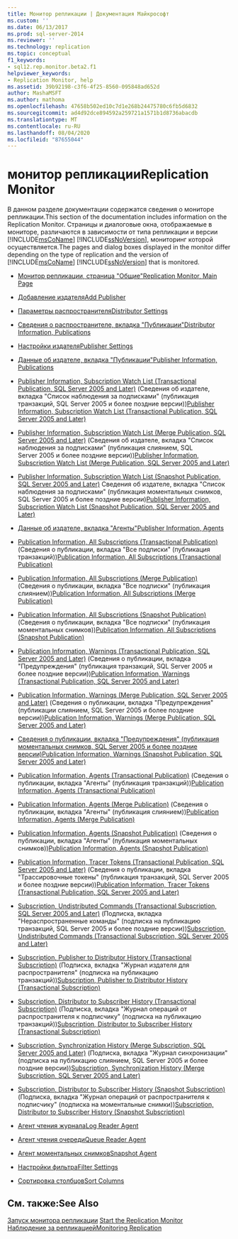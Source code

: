```yaml
---
title: Монитор репликации | Документация Майкрософт
ms.custom: ''
ms.date: 06/13/2017
ms.prod: sql-server-2014
ms.reviewer: ''
ms.technology: replication
ms.topic: conceptual
f1_keywords:
- sql12.rep.monitor.beta2.f1
helpviewer_keywords:
- Replication Monitor, help
ms.assetid: 39b92198-c3f6-4f25-8560-095848ad652d
author: MashaMSFT
ms.author: mathoma
ms.openlocfilehash: 47658b502ed10c7d1e268b24475780c6fb5d6832
ms.sourcegitcommit: ad4d92dce894592a259721a1571b1d8736abacdb
ms.translationtype: MT
ms.contentlocale: ru-RU
ms.lasthandoff: 08/04/2020
ms.locfileid: "87655044"
---
```

# <a name="replication-monitor"></a><span data-ttu-id="9edd1-102">монитор репликации</span><span class="sxs-lookup"><span data-stu-id="9edd1-102">Replication Monitor</span></span>
  <span data-ttu-id="9edd1-103">В данном разделе документации содержатся сведения о мониторе репликации.</span><span class="sxs-lookup"><span data-stu-id="9edd1-103">This section of the documentation includes information on the Replication Monitor.</span></span> <span data-ttu-id="9edd1-104">Страницы и диалоговые окна, отображаемые в мониторе, различаются в зависимости от типа репликации и версии [!INCLUDE[msCoName](../../includes/msconame-md.md)] [!INCLUDE[ssNoVersion](../../includes/ssnoversion-md.md)], мониторинг которой осуществляется.</span><span class="sxs-lookup"><span data-stu-id="9edd1-104">The pages and dialog boxes displayed in the monitor differ depending on the type of replication and the version of [!INCLUDE[msCoName](../../includes/msconame-md.md)] [!INCLUDE[ssNoVersion](../../includes/ssnoversion-md.md)] that is monitored.</span></span>  
  
-   [<span data-ttu-id="9edd1-105">Монитор репликации, страница "Общие"</span><span class="sxs-lookup"><span data-stu-id="9edd1-105">Replication Monitor, Main Page</span></span>](replication-monitor-main-page.md)  
  
-   [<span data-ttu-id="9edd1-106">Добавление издателя</span><span class="sxs-lookup"><span data-stu-id="9edd1-106">Add Publisher</span></span>](add-publisher.md)  
  
-   [<span data-ttu-id="9edd1-107">Параметры распространителя</span><span class="sxs-lookup"><span data-stu-id="9edd1-107">Distributor Settings</span></span>](distributor-settings.md)  
  
-   [<span data-ttu-id="9edd1-108">Сведения о распространителе, вкладка "Публикации"</span><span class="sxs-lookup"><span data-stu-id="9edd1-108">Distributor Information, Publications</span></span>](distributor-information-publications.md)  

-   [<span data-ttu-id="9edd1-109">Настройки издателя</span><span class="sxs-lookup"><span data-stu-id="9edd1-109">Publisher Settings</span></span>](publisher-settings.md)  
  
-   [<span data-ttu-id="9edd1-110">Данные об издателе, вкладка "Публикации"</span><span class="sxs-lookup"><span data-stu-id="9edd1-110">Publisher Information, Publications</span></span>](publisher-information-publications.md)  
  
-   <span data-ttu-id="9edd1-111">[Publisher Information, Subscription Watch List (Transactional Publication, SQL Server 2005 and Later)](publisher-information-subscription-watch-list-transactional.md) (Сведения об издателе, вкладка "Список наблюдения за подписками" (публикация транзакций, SQL Server 2005 и более поздние версии))</span><span class="sxs-lookup"><span data-stu-id="9edd1-111">[Publisher Information, Subscription Watch List &#40;Transactional Publication, SQL Server 2005 and Later&#41;](publisher-information-subscription-watch-list-transactional.md)</span></span>  
  
-   <span data-ttu-id="9edd1-112">[Publisher Information, Subscription Watch List (Merge Publication, SQL Server 2005 and Later)](publisher-information-subscription-watch-list-merge-publication.md) (Сведения об издателе, вкладка "Список наблюдения за подписками" (публикация слиянием, SQL Server 2005 и более поздние версии))</span><span class="sxs-lookup"><span data-stu-id="9edd1-112">[Publisher Information, Subscription Watch List &#40;Merge Publication, SQL Server 2005 and Later&#41;](publisher-information-subscription-watch-list-merge-publication.md)</span></span>  
  
-   <span data-ttu-id="9edd1-113">[Publisher Information, Subscription Watch List (Snapshot Publication, SQL Server 2005 and Later)](publisher-information-subscription-watch-list-snapshot.md) Сведения об издателе, вкладка "Список наблюдения за подписками" (публикация моментальных снимков, SQL Server 2005 и более поздние версии)</span><span class="sxs-lookup"><span data-stu-id="9edd1-113">[Publisher Information, Subscription Watch List &#40;Snapshot Publication, SQL Server 2005 and Later&#41;](publisher-information-subscription-watch-list-snapshot.md)</span></span>  
  
-   [<span data-ttu-id="9edd1-114">Данные об издателе, вкладка "Агенты"</span><span class="sxs-lookup"><span data-stu-id="9edd1-114">Publisher Information, Agents</span></span>](publisher-information-agents.md)  
  
-   <span data-ttu-id="9edd1-115">[Publication Information, All Subscriptions (Transactional Publication)](publication-information-all-subscriptions-transactional-publication.md) (Сведения о публикации, вкладка "Все подписки" (публикация транзакций))</span><span class="sxs-lookup"><span data-stu-id="9edd1-115">[Publication Information, All Subscriptions &#40;Transactional Publication&#41;](publication-information-all-subscriptions-transactional-publication.md)</span></span>  
  
-   <span data-ttu-id="9edd1-116">[Publication Information, All Subscriptions (Merge Publication)](publication-information-all-subscriptions-merge-publication.md) (Сведения о публикации, вкладка "Все подписки" (публикация слиянием))</span><span class="sxs-lookup"><span data-stu-id="9edd1-116">[Publication Information, All Subscriptions &#40;Merge Publication&#41;](publication-information-all-subscriptions-merge-publication.md)</span></span>  
  
-   <span data-ttu-id="9edd1-117">[Publication Information, All Subscriptions (Snapshot Publication)](publication-information-all-subscriptions-snapshot-publication.md) (Сведения о публикации, вкладка "Все подписки" (публикация моментальных снимков))</span><span class="sxs-lookup"><span data-stu-id="9edd1-117">[Publication Information, All Subscriptions &#40;Snapshot Publication&#41;](publication-information-all-subscriptions-snapshot-publication.md)</span></span>  
  
-   <span data-ttu-id="9edd1-118">[Publication Information, Warnings (Transactional Publication, SQL Server 2005 and Later)](publication-information-warnings-transactional-publication.md) (Сведения о публикации, вкладка "Предупреждения" (публикация транзакций, SQL Server 2005 и более поздние версии))</span><span class="sxs-lookup"><span data-stu-id="9edd1-118">[Publication Information, Warnings &#40;Transactional Publication, SQL Server 2005 and Later&#41;](publication-information-warnings-transactional-publication.md)</span></span>  
  
-   <span data-ttu-id="9edd1-119">[Publication Information, Warnings (Merge Publication, SQL Server 2005 and Later)](publication-information-warnings-merge-publication-sql-server-2005-and-later.md) (Сведения о публикации, вкладка "Предупреждения" (публикации слиянием, SQL Server 2005 и более поздние версии))</span><span class="sxs-lookup"><span data-stu-id="9edd1-119">[Publication Information, Warnings &#40;Merge Publication, SQL Server 2005 and Later&#41;](publication-information-warnings-merge-publication-sql-server-2005-and-later.md)</span></span>  
  
-   [<span data-ttu-id="9edd1-120">Сведения о публикации, вкладка "Предупреждения" (публикация моментальных снимков, SQL Server 2005 и более поздние версии)</span><span class="sxs-lookup"><span data-stu-id="9edd1-120">Publication Information, Warnings &#40;Snapshot Publication, SQL Server 2005 and Later&#41;</span></span>](publication-information-warnings-snapshot-publication-sql-server-2005-and-later.md)  
  
-   <span data-ttu-id="9edd1-121">[Publication Information, Agents (Transactional Publication)](publication-information-agents-transactional-publication.md) (Сведения о публикации, вкладка "Агенты" (публикация транзакций))</span><span class="sxs-lookup"><span data-stu-id="9edd1-121">[Publication Information, Agents &#40;Transactional Publication&#41;](publication-information-agents-transactional-publication.md)</span></span>  
  
-   <span data-ttu-id="9edd1-122">[Publication Information, Agents (Merge Publication)](publication-information-agents-merge-publication.md) (Сведения о публикации, вкладка "Агенты" (публикация слиянием))</span><span class="sxs-lookup"><span data-stu-id="9edd1-122">[Publication Information, Agents &#40;Merge Publication&#41;](publication-information-agents-merge-publication.md)</span></span>  
  
-   <span data-ttu-id="9edd1-123">[Publication Information, Agents (Snapshot Publication)](publication-information-agents-snapshot-publication.md) (Сведения о публикации, вкладка "Агенты" (публикация моментальных снимков))</span><span class="sxs-lookup"><span data-stu-id="9edd1-123">[Publication Information, Agents &#40;Snapshot Publication&#41;](publication-information-agents-snapshot-publication.md)</span></span>  
  
-   <span data-ttu-id="9edd1-124">[Publication Information, Tracer Tokens (Transactional Publication, SQL Server 2005 and Later)](publication-information-tracer-tokens-sql-server-2005-and-later.md) (Сведения о публикации, вкладка "Трассировочные токены" (публикация транзакций, SQL Server 2005 и более поздние версии))</span><span class="sxs-lookup"><span data-stu-id="9edd1-124">[Publication Information, Tracer Tokens &#40;Transactional Publication, SQL Server 2005 and Later&#41;](publication-information-tracer-tokens-sql-server-2005-and-later.md)</span></span>  
  
-   <span data-ttu-id="9edd1-125">[Subscription, Undistributed Commands (Transactional Subscription, SQL Server 2005 and Later)](subscription-undistributed-commands-transactional-subscription.md) (Подписка, вкладка "Нераспространенные команды" (подписка на публикацию транзакций, SQL Server 2005 и более поздние версии))</span><span class="sxs-lookup"><span data-stu-id="9edd1-125">[Subscription, Undistributed Commands &#40;Transactional Subscription, SQL Server 2005 and Later&#41;](subscription-undistributed-commands-transactional-subscription.md)</span></span>  
  
-   <span data-ttu-id="9edd1-126">[Subscription, Publisher to Distributor History (Transactional Subscription)](subscription-publisher-to-distributor-history-transactional-subscription.md) (Подписка, вкладка "Журнал издателя для распространителя" (подписка на публикацию транзакций))</span><span class="sxs-lookup"><span data-stu-id="9edd1-126">[Subscription, Publisher to Distributor History &#40;Transactional Subscription&#41;](subscription-publisher-to-distributor-history-transactional-subscription.md)</span></span>  
  
-   <span data-ttu-id="9edd1-127">[Subscription, Distributor to Subscriber History (Transactional Subscription)](subscription-distributor-to-subscriber-history-transactional-subscription.md) (Подписка, вкладка "Журнал операций от распространителя к подписчику" (подписка на публикацию транзакций))</span><span class="sxs-lookup"><span data-stu-id="9edd1-127">[Subscription, Distributor to Subscriber History &#40;Transactional Subscription&#41;](subscription-distributor-to-subscriber-history-transactional-subscription.md)</span></span>  
  
-   <span data-ttu-id="9edd1-128">[Subscription, Synchronization History (Merge Subscription, SQL Server 2005 and Later)](subscription-synchronization-history.md) (Подписка, вкладка "Журнал синхронизации" (подписка на публикацию слиянием, SQL Server 2005 и более поздние версии))</span><span class="sxs-lookup"><span data-stu-id="9edd1-128">[Subscription, Synchronization History &#40;Merge Subscription, SQL Server 2005 and Later&#41;](subscription-synchronization-history.md)</span></span>  
  
-   <span data-ttu-id="9edd1-129">[Subscription, Distributor to Subscriber History (Snapshot Subscription)](subscription-distributor-to-subscriber-history-snapshot-subscription.md) (Подписка, вкладка "Журнал операций от распространителя к подписчику" (подписка на моментальные снимки))</span><span class="sxs-lookup"><span data-stu-id="9edd1-129">[Subscription, Distributor to Subscriber History &#40;Snapshot Subscription&#41;](subscription-distributor-to-subscriber-history-snapshot-subscription.md)</span></span>  
  
-   [<span data-ttu-id="9edd1-130">Агент чтения журнала</span><span class="sxs-lookup"><span data-stu-id="9edd1-130">Log Reader Agent</span></span>](log-reader-agent.md)  
  
-   [<span data-ttu-id="9edd1-131">Агент чтения очереди</span><span class="sxs-lookup"><span data-stu-id="9edd1-131">Queue Reader Agent</span></span>](queue-reader-agent.md)  
  
-   [<span data-ttu-id="9edd1-132">Агент моментальных снимков</span><span class="sxs-lookup"><span data-stu-id="9edd1-132">Snapshot Agent</span></span>](snapshot-agent.md)  
  
-   [<span data-ttu-id="9edd1-133">Настройки фильтра</span><span class="sxs-lookup"><span data-stu-id="9edd1-133">Filter Settings</span></span>](filter-settings.md)  
  
-   [<span data-ttu-id="9edd1-134">Сортировка столбцов</span><span class="sxs-lookup"><span data-stu-id="9edd1-134">Sort Columns</span></span>](sort-columns.md)  
  
## <a name="see-also"></a><span data-ttu-id="9edd1-135">См. также:</span><span class="sxs-lookup"><span data-stu-id="9edd1-135">See Also</span></span>  
 <span data-ttu-id="9edd1-136">[Запуск монитора репликации](monitor/start-the-replication-monitor.md) </span><span class="sxs-lookup"><span data-stu-id="9edd1-136">[Start the Replication Monitor](monitor/start-the-replication-monitor.md) </span></span>  
 [<span data-ttu-id="9edd1-137">Наблюдение за репликацией</span><span class="sxs-lookup"><span data-stu-id="9edd1-137">Monitoring Replication</span></span>](monitoring-replication.md)   
  
  
